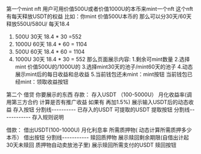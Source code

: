 


第一个mint nft
用户可用价值500U或者价值1000U的本币来mint一个nft
这个nft有每天释放USDT的权益 比如：你mint 价值500U本币的 那么可以分30天/60天释放550U/580U/
每天18.4
1. 500U 30天 18.4 * 30 =552 
2. 1000U 60天 18.4 * 60 = 1104
3. 500U 60天 18.4 * 60 = 1104
4. 1000U 30天 18.4 * 30 = 552
那么页面展示内容:
1.剩余可mint数量
2.选择mint 价值500U的/1000U的
3.选择mint30天的池子/mint60天的池子
4.动态展示mint后的每日收益和总收益
5.当前钱包还未mint：mint按钮
   当前钱包已经mint：领取收益按钮

第二个 借贷 你要展示的东西 
存款：
存入USDT （100-5000U）
月化收益率(调用第三方合约 计算是否有推广收益 如果有 再加1.5%)
展示输入USDT后的动态收益
存入按钮
分割线----------
已存入的USDT
可提取的USDT
提取按钮
分割线------------
存入规则说明

借款：
借出USDT(100-1000U)
月化利息率
所需质押物( 动态计算所需质押多少本币）
借出按钮
分割线-----------
赎回质押物
展示赎回剩余期限(自借出计起 30天未赎回 质押物自动卖放池子里)
展示赎回所需支付的USDT
赎回按钮